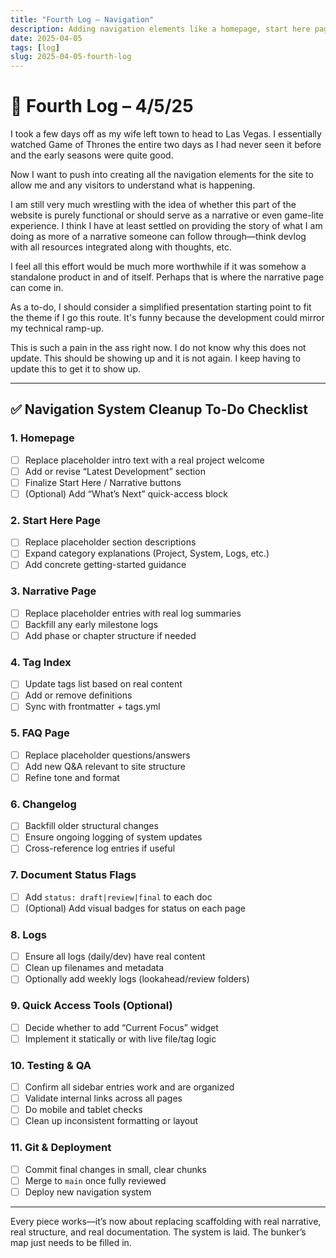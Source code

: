 ```yaml
---
title: "Fourth Log – Navigation"
description: Adding navigation elements like a homepage, start here page, and indexes.
date: 2025-04-05
tags: [log]
slug: 2025-04-05-fourth-log
---
```


# 🧨 Fourth Log – 4/5/25

I took a few days off as my wife left town to head to Las Vegas. I essentially watched Game of Thrones the entire two days as I had never seen it before and the early seasons were quite good.

Now I want to push into creating all the navigation elements for the site to allow me and any visitors to understand what is happening.

I am still very much wrestling with the idea of whether this part of the website is purely functional or should serve as a narrative or even game-lite experience. I think I have at least settled on providing the story of what I am doing as more of a narrative someone can follow through—think devlog with all resources integrated along with thoughts, etc.

I feel all this effort would be much more worthwhile if it was somehow a standalone product in and of itself. Perhaps that is where the narrative page can come in.

As a to-do, I should consider a simplified presentation starting point to fit the theme if I go this route. It's funny because the development could mirror my technical ramp-up.

This is such a pain in the ass right now. I do not know why this does not update. This should be showing up and it is not again. I keep having to update this to get it to show up.


---

## ✅ Navigation System Cleanup To-Do Checklist

### 1. Homepage
- [ ] Replace placeholder intro text with a real project welcome
- [ ] Add or revise “Latest Development” section
- [ ] Finalize Start Here / Narrative buttons
- [ ] (Optional) Add “What’s Next” quick-access block

### 2. Start Here Page
- [ ] Replace placeholder section descriptions
- [ ] Expand category explanations (Project, System, Logs, etc.)
- [ ] Add concrete getting-started guidance

### 3. Narrative Page
- [ ] Replace placeholder entries with real log summaries
- [ ] Backfill any early milestone logs
- [ ] Add phase or chapter structure if needed

### 4. Tag Index
- [ ] Update tags list based on real content
- [ ] Add or remove definitions
- [ ] Sync with frontmatter + tags.yml

### 5. FAQ Page
- [ ] Replace placeholder questions/answers
- [ ] Add new Q&A relevant to site structure
- [ ] Refine tone and format

### 6. Changelog
- [ ] Backfill older structural changes
- [ ] Ensure ongoing logging of system updates
- [ ] Cross-reference log entries if useful

### 7. Document Status Flags
- [ ] Add `status: draft|review|final` to each doc
- [ ] (Optional) Add visual badges for status on each page

### 8. Logs
- [ ] Ensure all logs (daily/dev) have real content
- [ ] Clean up filenames and metadata
- [ ] Optionally add weekly logs (lookahead/review folders)

### 9. Quick Access Tools (Optional)
- [ ] Decide whether to add “Current Focus” widget
- [ ] Implement it statically or with live file/tag logic

### 10. Testing & QA
- [ ] Confirm all sidebar entries work and are organized
- [ ] Validate internal links across all pages
- [ ] Do mobile and tablet checks
- [ ] Clean up inconsistent formatting or layout

### 11. Git & Deployment
- [ ] Commit final changes in small, clear chunks
- [ ] Merge to `main` once fully reviewed
- [ ] Deploy new navigation system

---

Every piece works—it’s now about replacing scaffolding with real narrative, real structure, and real documentation. The system is laid. The bunker’s map just needs to be filled in.
